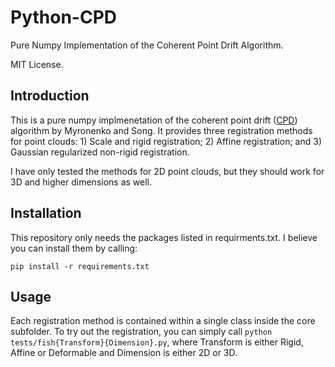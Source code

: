 # Python-CPD

Pure Numpy Implementation of the Coherent Point Drift Algorithm.

MIT License.

## Introduction

This is a pure numpy implmenetation of the coherent point drift ([CPD](https://arxiv.org/abs/0905.2635)) algorithm by Myronenko and Song. It provides three registration methods for point clouds: 1) Scale and rigid registration; 2) Affine registration; and 3) Gaussian regularized non-rigid registration. 

I have only tested the methods for 2D point clouds, but they should work for 3D and higher dimensions as well.

## Installation

This repository only needs the packages listed in requirments.txt. I believe you can install them by calling:

`pip install -r requirements.txt`

## Usage

Each registration method is contained within a single class inside the core subfolder. To try out the registration, you can simply call `python tests/fish{Transform}{Dimension}.py`, where Transform is either Rigid, Affine or Deformable and Dimension is either 2D or 3D.

